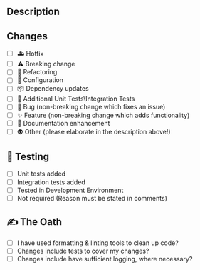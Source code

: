 ## Description 

<!--- Describe your changes in detail to help reviewer and others -->

## Changes

<!--- What types of changes does your code introduce? Put an `x` in all the boxes that apply: -->

- [ ] 🚑 Hotfix
- [ ] ⚠️ Breaking change
- [ ] 🧹 Refactoring
- [ ] 🔧 Configuration
- [ ] 📦 Dependency updates
- [ ] 🧪 Additional Unit Tests\Integration Tests
- [ ] 🐛 Bug (non-breaking change which fixes an issue)
- [ ] ✨ Feature (non-breaking change which adds functionality)
- [ ] 📖 Documentation enhancement
- [ ] 👽 Other (please elaborate in the description above!)

## 🧪 Testing

- [ ] Unit tests added
- [ ] Integration tests added
- [ ] Tested in Development Environment
- [ ] Not required (Reason must be stated in comments)

<!--- Any other comments for testing -->

## ✍️ The Oath

<!--- I do solemnly swear that...: -->

- [ ] I have used formatting & linting tools to clean up code?
- [ ] Changes include tests to cover my changes?
- [ ] Changes include have sufficient logging, where necessary?